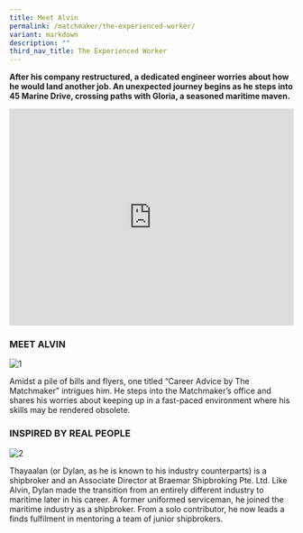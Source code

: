 ```yaml
---
title: Meet Alvin
permalink: /matchmaker/the-experienced-worker/
variant: markdown
description: ""
third_nav_title: The Experienced Worker
---
```

**After his company restructured, a dedicated engineer worries about how he would land another job.  An unexpected journey begins as he steps into 45 Marine Drive, crossing paths with Gloria, a seasoned maritime maven.**

<iframe allowfullscreen="" allow="accelerometer; autoplay; clipboard-write; encrypted-media; gyroscope; picture-in-picture; web-share" frameborder="0" title="YouTube video player" src="https://www.youtube.com/embed/1rbu6PWARtw?si=dDuz8BSxvPsLGLPx" height="385" width="100%"></iframe>


### MEET ALVIN
<img border="0" alt="1" src="https://i.ibb.co/12TC1YD/1.png">

Amidst a pile of bills and flyers, one titled “Career Advice by The Matchmaker” intrigues him. He steps into the Matchmaker’s office and shares his worries about keeping up in a fast-paced environment where his skills may be rendered obsolete.  

### INSPIRED BY REAL PEOPLE

<img border="0" alt="2" src="https://i.ibb.co/5c04nvj/2.png">

Thayaalan (or Dylan, as he is known to his industry counterparts) is a shipbroker and an Associate Director at Braemar Shipbroking Pte. Ltd. Like Alvin, Dylan made the transition from an entirely different industry to maritime later in his career. A former uniformed serviceman, he joined the maritime industry as a shipbroker. From a solo contributor, he now leads a finds fulfilment in mentoring a team of junior shipbrokers.